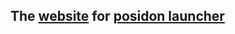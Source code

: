 ## The [website](https://leoxshn.github.io/posidon-web) for [posidon launcher](https://play.google.com/store/apps/details?id=posidon.launcher)
